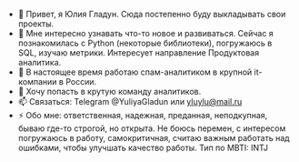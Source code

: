 - 👋 Привет, я Юлия Гладун. Сюда постепенно буду выкладывать свои проекты.
- 👀 Мне интересно узнавать что-то новое и развиваться. Сейчас я познакомилась с Python (некоторые библиотеки), погружаюсь в SQL, изучаю метрики. Интересует направление Продуктовая аналитика. 
- 🌱 В настоящее время работаю спам-аналитиком в крупной it-компании в России.
- 💞️ Хочу попасть в крутую команду аналитиков. 
- 📫 Связаться: Telegram @YuliyaGladun или yluylu@mail.ru
- ⚡ Обо мне: ответственная, надежная, преданная, неподкупная, бываю где-то строгой, но открыта. 
    Не боюсь перемен, с интересом погружаюсь в работу, самокритичная, считаю важным работать над ошибками, чтобы улучшать качество работы.
    Тип по MBTI: INTJ

<!---
YuliyaGlagun/YuliyaGlagun is a ✨ special ✨ repository because its `README.md` (this file) appears on your GitHub profile.
You can click the Preview link to take a look at your changes.
--->
